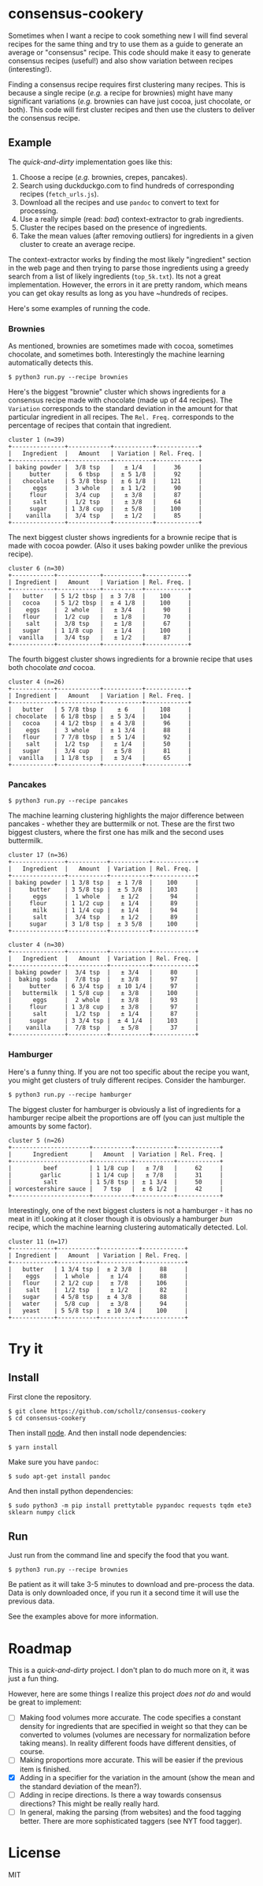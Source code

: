 # consensus-cookery

Sometimes when I want a recipe to cook something new I will find several recipes for the same thing and try to use them as a guide to generate an average or "consensus" recipe. This code should make it easy to generate consensus recipes (useful!) and also show variation between recipes (interesting!).

Finding a consensus recipe requires first clustering many recipes. This is because a single recipe (*e.g.* a recipe for brownies) might have many significant variations (*e.g.* brownies can have just cocoa, just chocolate, or both). This code will first cluster recipes and then use the clusters to deliver the consensus recipe.

## Example

The *quick-and-dirty* implementation goes like this:

1. Choose a recipe (*e.g.* brownies, crepes, pancakes).
2. Search using duckduckgo.com to find hundreds of corresponding recipes (`fetch_urls.js`).
3. Download all the recipes and use `pandoc` to convert to text for processing.
4. Use a really simple (read: *bad*) context-extractor to grab ingredients.
5. Cluster the recipes based on the presence of ingredients.
6. Take the mean values (after removing outliers) for ingredients in a given cluster to create an average recipe.

The context-extractor works by finding the most likely "ingredient" section in the web page and then trying to parse those ingredients using a greedy search from a list of likely ingredients (`top_5k.txt`). Its not a great implementation. However, the errors in it are pretty random, which means you can get okay results as long as you have ~hundreds of recipes. 

Here's some examples of running the code.

### Brownies

As mentioned, brownies are sometimes made with cocoa, sometimes chocolate, and sometimes both. Interestingly the machine learning automatically detects this. 

```
$ python3 run.py --recipe brownies
```

Here's the biggest "brownie" cluster which shows ingredients for a consensus recipe made with chocolate (made up of 44 recipes). The `Variation` corresponds to the standard deviation in the amount for that particular ingredient in all recipes. The `Rel. Freq.` corresponds to the percentage of recipes that contain that ingredient.

```
cluster 1 (n=39)
+---------------+------------+-----------+------------+
|   Ingredient  |   Amount   | Variation | Rel. Freq. |
+---------------+------------+-----------+------------+
| baking powder |  3/8 tsp   |   ± 1/4   |     36     |
|     butter    |   6 tbsp   |  ± 5 1/8  |     92     |
|   chocolate   | 5 3/8 tbsp |  ± 6 1/8  |    121     |
|      eggs     |  3 whole   |  ± 1 1/2  |     90     |
|     flour     |  3/4 cup   |   ± 3/8   |     87     |
|      salt     |  1/2 tsp   |   ± 3/8   |     64     |
|     sugar     | 1 3/8 cup  |   ± 5/8   |    100     |
|    vanilla    |  3/4 tsp   |   ± 1/2   |     85     |
+---------------+------------+-----------+------------+
```

The next biggest cluster shows ingredients for a brownie recipe that is made with cocoa powder. (Also it uses baking powder unlike the previous recipe).

```
cluster 6 (n=30)
+------------+------------+-----------+------------+
| Ingredient |   Amount   | Variation | Rel. Freq. |
+------------+------------+-----------+------------+
|   butter   | 5 1/2 tbsp |  ± 3 7/8  |    100     |
|   cocoa    | 5 1/2 tbsp |  ± 4 1/8  |    100     |
|    eggs    |  2 whole   |   ± 3/4   |     90     |
|   flour    |  1/2 cup   |   ± 1/8   |     70     |
|    salt    |  3/8 tsp   |   ± 1/8   |     67     |
|   sugar    | 1 1/8 cup  |   ± 1/4   |    100     |
|  vanilla   |  3/4 tsp   |   ± 1/2   |     87     |
+------------+------------+-----------+------------+
```

The fourth biggest cluster shows ingredients for a brownie recipe that uses both chocolate *and* cocoa.

```
cluster 4 (n=26)
+------------+------------+-----------+------------+
| Ingredient |   Amount   | Variation | Rel. Freq. |
+------------+------------+-----------+------------+
|   butter   | 5 7/8 tbsp |    ± 6    |    108     |
| chocolate  | 6 1/8 tbsp |  ± 5 3/4  |    104     |
|   cocoa    | 4 1/2 tbsp |  ± 4 3/8  |     96     |
|    eggs    |  3 whole   |  ± 1 3/4  |     88     |
|   flour    | 7 7/8 tbsp |  ± 5 1/4  |     92     |
|    salt    |  1/2 tsp   |   ± 1/4   |     50     |
|   sugar    |  3/4 cup   |   ± 5/8   |     81     |
|  vanilla   | 1 1/8 tsp  |   ± 3/4   |     65     |
+------------+------------+-----------+------------+
```

### Pancakes

```
$ python3 run.py --recipe pancakes
```

The machine learning clustering highlights the major difference between pancakes - whether they are buttermilk or not. These are the first two biggest clusters, where the first one has milk and the second uses buttermilk.

```
cluster 17 (n=36)
+---------------+-----------+-----------+------------+
|   Ingredient  |   Amount  | Variation | Rel. Freq. |
+---------------+-----------+-----------+------------+
| baking powder | 1 3/8 tsp |  ± 1 7/8  |    100     |
|     butter    | 3 5/8 tsp |  ± 5 3/8  |    103     |
|      eggs     |  1 whole  |   ± 1/2   |     94     |
|     flour     | 1 1/2 cup |   ± 1/4   |     89     |
|      milk     | 1 1/4 cup |   ± 1/4   |     94     |
|      salt     |  3/4 tsp  |   ± 1/2   |     89     |
|     sugar     | 3 1/8 tsp |  ± 3 5/8  |    100     |
+---------------+-----------+-----------+------------+
```

```
cluster 4 (n=30)
+---------------+-----------+-----------+------------+
|   Ingredient  |   Amount  | Variation | Rel. Freq. |
+---------------+-----------+-----------+------------+
| baking powder |  3/4 tsp  |   ± 3/4   |     80     |
|  baking soda  |  7/8 tsp  |   ± 3/8   |     97     |
|     butter    | 6 3/4 tsp |  ± 10 1/4 |     97     |
|   buttermilk  | 1 5/8 cup |   ± 3/8   |    100     |
|      eggs     |  2 whole  |   ± 3/8   |     93     |
|     flour     | 1 3/8 cup |   ± 3/8   |     97     |
|      salt     |  1/2 tsp  |   ± 1/4   |     87     |
|     sugar     | 3 3/4 tsp |  ± 4 1/4  |    103     |
|    vanilla    |  7/8 tsp  |   ± 5/8   |     37     |
+---------------+-----------+-----------+------------+
```

### Hamburger

Here's a funny thing. If you are not too specific about the recipe you want, you might get clusters of truly different recipes. Consider the hamburger.

```
$ python3 run.py --recipe hamburger
```

The biggest cluster for hamburger is obviously a list of ingredients for a hamburger recipe albeit the proportions are off (you can just multiple the amounts by some factor).

```
cluster 5 (n=26)
+----------------------+-----------+-----------+------------+
|      Ingredient      |   Amount  | Variation | Rel. Freq. |
+----------------------+-----------+-----------+------------+
|         beef         | 1 1/8 cup |   ± 7/8   |     62     |
|        garlic        | 1 1/4 cup |   ± 7/8   |     31     |
|         salt         | 1 5/8 tsp |  ± 1 3/4  |     50     |
| worcestershire sauce |   7 tsp   |  ± 6 1/2  |     42     |
+----------------------+-----------+-----------+------------+
```

Interestingly, one of the next biggest clusters is not a hamburger - it has no meat in it! Looking at it closer though it is obviously a hamburger *bun* recipe, which the machine learning clustering automatically detected. Lol.

```
cluster 11 (n=17)
+------------+-----------+-----------+------------+
| Ingredient |   Amount  | Variation | Rel. Freq. |
+------------+-----------+-----------+------------+
|   butter   | 1 3/4 tsp |  ± 2 3/8  |     88     |
|    eggs    |  1 whole  |   ± 1/4   |     88     |
|   flour    | 2 1/2 cup |   ± 7/8   |    106     |
|    salt    |  1/2 tsp  |   ± 1/2   |     82     |
|   sugar    | 4 5/8 tsp |  ± 4 3/8  |     88     |
|   water    |  5/8 cup  |   ± 3/8   |     94     |
|   yeast    | 5 5/8 tsp |  ± 10 3/4 |    100     |
+------------+-----------+-----------+------------+
```

# Try it

## Install

First clone the repository.

```
$ git clone https://github.com/schollz/consensus-cookery
$ cd consensus-cookery
```

Then install [node](https://github.com/schollz/raspberry-pi-turnkey#install-node-optional). And then install node dependencies:

```
$ yarn install
```

Make sure you have `pandoc`:

```
$ sudo apt-get install pandoc
```

And then install python dependencies:

```
$ sudo python3 -m pip install prettytable pypandoc requests tqdm ete3 sklearn numpy click
```

## Run

Just run from the command line and specify the food that you want.

```
$ python3 run.py --recipe brownies
```

Be patient as it will take 3-5 minutes to download and pre-process the data. Data is only downloaded once, if you run it a second time it will use the previous data.

See the examples above for more information.

# Roadmap

This is a *quick-and-dirty* project. I don't plan to do much more on it, it was just a fun thing. 

However, here are some things I realize this project *does not do* and would be great to implement:

- [ ] Making food volumes more accurate. The code specifies a constant density for ingredients that are specified in weight so that they can be converted to volumes (volumes are necessary for normalization before taking means). In reality different foods have different densities, of course.
- [ ] Making proportions more accurate. This will be easier if the previous item is finished.
- [x] Adding in a specifier for the variation in the amount (show the mean and the standard deviation of the mean?).
- [ ] Adding in recipe directions. Is there a way towards consensus directions? This might be really really hard.
- [ ] In general, making the parsing (from websites) and the food tagging better. There are more sophisticated taggers (see NYT food tagger).

# License

MIT

